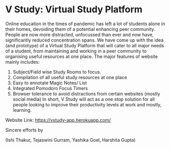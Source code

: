# V Study: Virtual Study Platform 
Online education in the times of pandemic has left a lot of students alone in their homes, devoiding them of a potential enhancing peer community. People are now more distracted, unfocussed than ever and now have, significantly reduced concentration spans. We have come up with the idea (and prototype) of a Virtual Study Platform that will cater to all major needs of a student, from maintaining and working in a peer community to organising useful resources at one place. The major features of website mainly includes:

1. Subject/Field wise Study Rooms to focus.
2. Compilation of all useful study resources at one place
3. Easy to annotate Magic Notes/ List
4. Integrated Pomodoro Focus Timers
5. Browser tolerance to avoid distractions from certain websites (mostly social media)
In short, V Study will act as a one stop solution for all people looking to improve their productivity levels at work and mostly, learning.


Website Link: https://vstudy-app.herokuapp.com/

Sincere efforts by

(Ishi Thakur, Tejaswini Gurram, Yashika Goel, Harshita Gupta)
